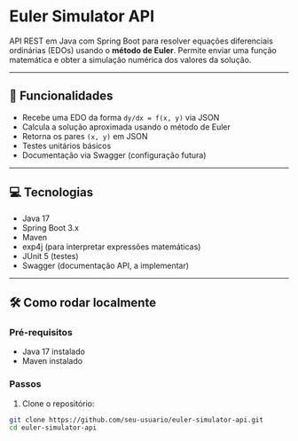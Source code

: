 # Euler Simulator API

API REST em Java com Spring Boot para resolver equações diferenciais ordinárias (EDOs) usando o **método de Euler**. Permite enviar uma função matemática e obter a simulação numérica dos valores da solução.

---

## 🚀 Funcionalidades

- Recebe uma EDO da forma `dy/dx = f(x, y)` via JSON
- Calcula a solução aproximada usando o método de Euler
- Retorna os pares `(x, y)` em JSON
- Testes unitários básicos
- Documentação via Swagger (configuração futura)

---

## 💻 Tecnologias

- Java 17
- Spring Boot 3.x
- Maven
- exp4j (para interpretar expressões matemáticas)
- JUnit 5 (testes)
- Swagger (documentação API, a implementar)

---

## 🛠️ Como rodar localmente

### Pré-requisitos

- Java 17 instalado
- Maven instalado

### Passos

1. Clone o repositório:

```bash
git clone https://github.com/seu-usuario/euler-simulator-api.git
cd euler-simulator-api
